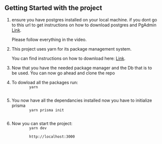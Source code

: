 ## Getting Started with the project
<ol>
  <li>
    <p>ensure you have postgres installed on your local machine.
    if you dont go to this url to get instructions on how to download postgres and PgAdmin
    <a href="https://youtu.be/fZQI7nBu32M" target="_blank">Link</a>.
    <p>Please follow everything in the video.</p>
    </p>
  </li>
  <li>
    <p>
      This project uses yarn for its package management system.
    </p>
    <p>
      You can find instructions on how to download here: <a href="https://classic.yarnpkg.com/lang/en/docs/install/#windows-stable" target="_blank">Link</a>.
    </p>
  </li>
  <li>
    <p>
      Now that you have the needed package manager and the Db that is to be used. You can now go ahead and clone the repo
    </p>
  </li>
  <li>
    <p>
      To dowload all the packages run:
      <code>
        yarn
      </code>
    </p>
  </li>
  <li>
    <p>
      You now have all the dependancies installed now you have to initialize prisma
      <code>
        yarn prisma init
      </code>
    </p>
  </li>
  <li>
    <p>
      Now you can start the project:
      <code>
        yarn dev
      </code>
      <code>
        http://localhost:3000
      </code>
    </p>
  </li>
</ol>


